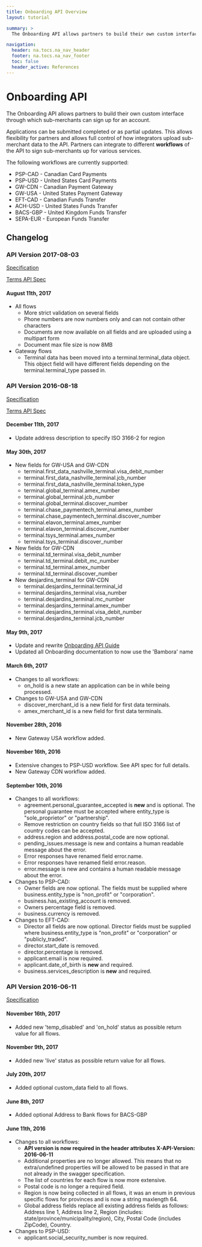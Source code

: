 ```yaml
---
title: Onboarding API Overview
layout: tutorial

summary: >
  The Onboarding API allows partners to build their own custom interface through which sub-merchants can sign up for an account.

navigation:
  header: na.tocs.na_nav_header
  footer: na.tocs.na_nav_footer
  toc: false
  header_active: References
---
```


# Onboarding API

The Onboarding API allows partners to build their own custom interface through which sub-merchants can sign up for an account.

Applications can be submitted completed or as partial updates. This allows flexibility for partners and allows full control of how integrators upload sub-merchant data to the API. Partners can integrate to different **workflows** of the API to sign sub-merchants up for various services.

The following workflows are currently supported:

* PSP-CAD - Canadian Card Payments
* PSP-USD - United States Card Payments
* GW-CDN - Canadian Payment Gateway
* GW-USA - United States Payment Gateway
* EFT-CAD - Canadian Funds Transfer
* ACH-USD - United States Funds Transfer
* BACS-GBP - United Kingdom Funds Transfer
* SEPA-EUR - European Funds Transfer


## Changelog

### **API Version 2017-08-03**

[Specification](./v2017-08-03)

[Terms API Spec](./tac_v2016-08-18)

#### August 11th, 2017
* All flows
    * More strict validation on several fields
    * Phone numbers are now numbers only and can not contain other characters
    * Documents are now available on all fields and are uploaded using a multipart form
    * Document max file size is now 8MB
* Gateway flows
    * Terminal data has been moved into a terminal.terminal_data object. This object field will have different fields depending on the terminal.terminal_type passed in.

### **API Version 2016-08-18**

[Specification](./v2016-08-18)

[Terms API Spec](./tac_v2016-08-18)

#### December 11th, 2017
* Update address description to specify ISO 3166-2 for region

#### May 30th, 2017
* New fields for GW-USA and GW-CDN
    * terminal.first_data_nashville_terminal.visa_debit_number
    * terminal.first_data_nashville_terminal.jcb_number
    * terminal.first_data_nashville_terminal.token_type
    * terminal.global_terminal.amex_number
    * terminal.global_terminal.jcb_number
    * terminal.global_terminal.discover_number
    * terminal.chase_paymentech_terminal.amex_number
    * terminal.chase_paymentech_terminal.discover_number
    * terminal.elavon_terminal.amex_number
    * terminal.elavon_terminal.discover_number
    * terminal.tsys_terminal.amex_number
    * terminal.tsys_terminal.discover_number
* New fields for GW-CDN
    * terminal.td_terminal.visa_debit_number
    * terminal.td_terminal.debit_mc_number
    * terminal.td_terminal.amex_number
    * terminal.td_terminal.discover_number
* New desjardins_terminal for GW-CDN
    * terminal.desjardins_terminal.terminal_id
    * terminal.desjardins_terminal.visa_number
    * terminal.desjardins_terminal.mc_number
    * terminal.desjardins_terminal.amex_number
    * terminal.desjardins_terminal.visa_debit_number
    * terminal.desjardins_terminal.jcb_number

#### May 9th, 2017
* Update and rewrite [Onboarding API Guide](../../guides/onboarding)
* Updated all Onboarding documentation to now use the 'Bambora' name

#### March 6th, 2017
* Changes to all workflows:
    * on_hold is a new state an application can be in while being processed.
* Changes to GW-USA and GW-CDN
    * discover_merchant_id is a new field for first data terminals.
    * amex_merchant_id is a new field for first data terminals. 

#### November 28th, 2016
* New Gateway USA workflow added.

#### November 16th, 2016
* Extensive changes to PSP-USD workflow. See API spec for full details.
* New Gateway CDN workflow added.

#### September 10th, 2016
* Changes to all workflows:
    * agreement.personal_guarantee_accepted is **new** and is optional. The personal guarantee must be accepted where entity_type is "sole_proprietor" or "partnership".
    * Remove restriction on country fields so that full ISO 3166 list of country codes can be accepted.
    * address.region and address.postal_code are now optional.
    * pending_issues.message is new and contains a human readable message about the error.
    * Error responses have renamed field error.name.
    * Error responses have renamed field error.reason.
    * error.message is new and contains a human readable message about the error.
* Changes to PSP-CAD:
    * Owner fields are now optional. The fields must be supplied where business.entity_type is "non_profit" or "corporation".
    * business.has_existing_account is removed.
    * Owners percentage field is removed.
    * business.currency is removed.
* Changes to EFT-CAD:
    * Director all fields are now optional. Director fields must be supplied where business.entity_type is "non_profit" or "corporation" or "publicly_traded".
    * director.start_date is removed.
    * director.percentage is removed.
    * applicant.email is now required.
    * applicant.date_of_birth is **new** and required.
    * business.services_description is **new** and required.


### **API Version 2016-06-11**

[Specification](./v2016-06-11)

#### November 16th, 2017
* Added new 'temp_disabled' and 'on_hold' status as possible return value for all flows.

#### November 9th, 2017
* Added new 'live' status as possible return value for all flows.

#### July 20th, 2017
* Added optional custom_data field to all flows.

#### June 8th, 2017
* Added optional Address to Bank flows for BACS-GBP

#### June 11th, 2016
* Changes to all workflows:
    *  **API version is now required in the header attributes X-API-Version: 2016-06-11**
    * Additional properties are no longer allowed. This means that no extra/undefined properties will be allowed to be passed in that are not already in the swagger specification.
    * The list of countries for each flow is now more extensive.
    * Postal code is no longer a required field.
    * Region is now being collected in all flows, it was an enum in previous specific flows for provinces and is now a string maxlength 64.
    * Global address fields replace all existing address fields as follows: Address line 1, Address line 2, Region (includes: state/province/municipality/region), City, Postal Code (includes ZipCode), Country.
* Changes to PSP-USD:
    * applicant.social_security_number is now required.

